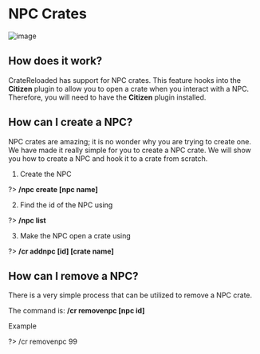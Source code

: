 # NPC Crates

![image](https://proxy.spigotmc.org/80982abba446a8540b6b0c1d67b6a7bc5c2db323?url=http%3A%2F%2Fi.imgur.com%2Fcjs3WD0.png)

## How does it work?

CrateReloaded has support for NPC crates. This feature hooks into the **Citizen** plugin to allow you to open a crate when you interact with a NPC.
Therefore, you will need to have the **Citizen** plugin installed.

## How can I create a NPC?

NPC crates are amazing; it is no wonder why you are trying to create one. We have made it really simple for you to create a NPC crate.
We will show you how to create a NPC and hook it to a crate from scratch.

1. Create the NPC

?> **/npc create [npc name]**

2. Find the id of the NPC using 

?> **/npc list**

3. Make the NPC open a crate using 

?> **/cr addnpc [id] [crate name]**

## How can I remove a NPC?

There is a very simple process that can be utilized to remove a NPC crate.

The command is: **/cr removenpc [npc id]**

Example

?> /cr removenpc 99
